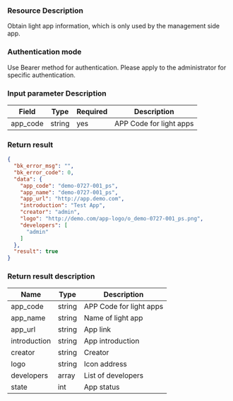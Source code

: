 ### Resource Description

Obtain light app information, which is only used by the management side app.

### Authentication mode

Use Bearer method for authentication. Please apply to the administrator for specific authentication.

### Input parameter Description

| Field | Type | Required | Description |
| -------- | -------- | ---- | ----------------- |
| app_code | string   | yes | APP Code for light apps|

### Return result

```json
{
  "bk_error_msg": "",
  "bk_error_code": 0,
  "data": {
    "app_code": "demo-0727-001_ps",
    "app_name": "demo-0727-001_ps",
    "app_url": "http://app.demo.com",
    "introduction": "Test App",
    "creator": "admin",
    "logo": "http://demo.com/app-logo/o_demo-0727-001_ps.png",
    "developers": [
      "admin"
    ]
  },
  "result": true
}
```

### Return result description

| Name         | Type   | Description              |
| ------------ | ------ | ----------------- |
| app_code     |  string |APP Code for light apps|
| app_name     |  string |Name of light app      |
| app_url      |  string |App link          |
| introduction | string |App introduction          |
| creator      |  string |Creator            |
| logo         |  string |Icon address          |
| developers   |  array  |List of developers        |
| state        |  int    | App status          |
